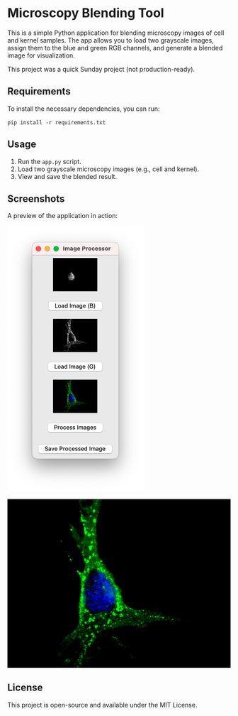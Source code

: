 # Microscopy Blending Tool

This is a simple Python application for blending microscopy images of cell and kernel samples. The app allows you to load two grayscale images, assign them to the blue and green RGB channels, and generate a blended image for visualization.

This project was a quick Sunday project (not production-ready).

## Requirements

To install the necessary dependencies, you can run:

```
pip install -r requirements.txt
```

## Usage

1. Run the `app.py` script.
2. Load two grayscale microscopy images (e.g., cell and kernel).
3.    View and save the blended result.

## Screenshots

A preview of the application in action:

![App Screenshot](./screenshots/Screenshot%202024-11-17%20at%2017.04.32.png)

![Output Screenshot](./screenshots/Sample-output.png)

## License

This project is open-source and available under the MIT License.

